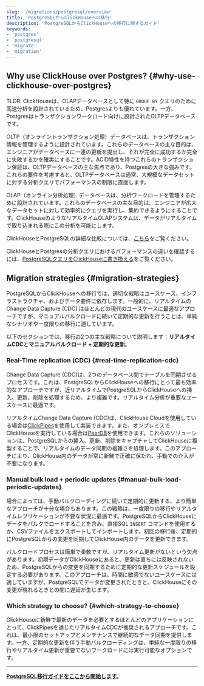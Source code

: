 ```yaml
---
slug: '/migrations/postgresql/overview'
title: 'PostgreSQLからClickHouseへの移行'
description: 'PostgreSQLからClickHouseへの移行に関するガイド'
keywords:
- 'postgres'
- 'postgresql'
- 'migrate'
- 'migration'
---
```




## Why use ClickHouse over Postgres? {#why-use-clickhouse-over-postgres}

TLDR: ClickHouseは、OLAPデータベースとして特に `GROUP BY` クエリのために高速分析を設計されているため、Postgresよりも優れています。一方、Postgresはトランザクションワークロード向けに設計されたOLTPデータベースです。

OLTP（オンライントランザクション処理）データベースは、トランザクション情報を管理するように設計されています。これらのデータベースの主な目的は、エンジニアがデータベースに一連の更新を提出し、それが完全に成功するか完全に失敗するかを確実にすることです。ACID特性を持つこれらのトランザクション保証は、OLTPデータベースの主な焦点であり、Postgresの大きな強みです。これらの要件を考慮すると、OLTPデータベースは通常、大規模なデータセットに対する分析クエリでパフォーマンスの制限に直面します。

OLAP（オンライン分析処理）データベースは、分析ワークロードを管理するために設計されています。これらのデータベースの主な目的は、エンジニアが広大なデータセットに対して効率的にクエリを実行し、集約できるようにすることです。ClickHouseのようなリアルタイムOLAPシステムは、データがリアルタイムで取り込まれる際にこの分析を可能にします。

ClickHouseとPostgreSQLの詳細な比較については、[こちら](https://migrations/postgresql/appendix#postgres-vs-clickhouse-equivalent-and-different-concepts)をご覧ください。

ClickHouseとPostgresの分析クエリにおけるパフォーマンスの違いを確認するには、[PostgreSQLクエリをClickHouseに書き換える](/migrations/postgresql/rewriting-queries)をご覧ください。

## Migration strategies {#migration-strategies}

PostgreSQLからClickHouseへの移行では、適切な戦略はユースケース、インフラストラクチャ、およびデータ要件に依存します。一般的に、リアルタイムのChange Data Capture (CDC) はほとんどの現代のユースケースに最適なアプローチですが、マニュアルバルクロードに続いて定期的な更新を行うことは、単純なシナリオや一度限りの移行に適しています。

以下のセクションでは、移行の2つの主な戦略について説明します：**リアルタイムCDC**と**マニュアルバルクロード + 定期的な更新**。

### Real-Time replication (CDC) {#real-time-replication-cdc}

Change Data Capture (CDC)は、2つのデータベース間でテーブルを同期させるプロセスです。これは、PostgreSQLからClickHouseへの移行にとって最も効率的なアプローチですが、近リアルタイムでPostgreSQLからClickHouseへの挿入、更新、削除を処理するため、より複雑です。リアルタイム分析が重要なユースケースに最適です。

リアルタイムChange Data Capture (CDC)は、ClickHouse Cloudを使用している場合は[ClickPipes](/integrations/clickpipes/postgres/deduplication)を使用して実装できます。また、オンプレミスでClickHouseを実行している場合は[PeerDB](https://github.com/PeerDB-io/peerdb)を使用できます。これらのソリューションは、PostgreSQLからの挿入、更新、削除をキャプチャしてClickHouseに複製することで、リアルタイムのデータ同期の複雑さを処理します。このアプローチにより、ClickHouse内のデータが常に新鮮で正確に保たれ、手動での介入が不要になります。

### Manual bulk load + periodic updates {#manual-bulk-load-periodic-updates}

場合によっては、手動バルクローディングに続いて定期的に更新する、より簡単なアプローチが十分な場合もあります。この戦略は、一度限りの移行やリアルタイムレプリケーションが不要な状況に最適です。PostgreSQLからClickHouseにデータをバルクでロードすることを含み、直接SQL `INSERT` コマンドを使用するか、CSVファイルをエクスポートしてインポートします。初回の移行後、定期的にPostgreSQLからの変更を同期してClickHouse内のデータを更新できます。

バルクロードプロセスは簡単で柔軟ですが、リアルタイム更新がないという欠点があります。初期データがClickHouseにあると、更新は直ちには反映されないため、PostgreSQLからの変更を同期するために定期的な更新スケジュールを設定する必要があります。このアプローチは、時間に敏感でないユースケースには適していますが、PostgreSQLでデータが変更されたときと、ClickHouseにその変更が現れるときとの間に遅延が生じます。

### Which strategy to choose? {#which-strategy-to-choose}

ClickHouseに新鮮で最新のデータを必要とするほとんどのアプリケーションにとって、ClickPipesを通じたリアルタイムCDCが推奨されるアプローチです。これは、最小限のセットアップとメンテナンスで継続的なデータ同期を提供します。一方、定期的な更新を伴う手動バルクローディングは、単純な一度限りの移行やリアルタイム更新が重要でないワークロードには実行可能なオプションです。

---

**[PostgreSQL移行ガイドをここから開始します](/migrations/postgresql/dataset)。**
